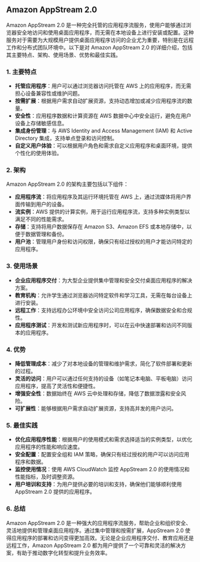 ## Amazon AppStream 2.0

Amazon AppStream 2.0 是一种完全托管的应用程序流服务，使用户能够通过浏览器安全地访问和使用桌面应用程序，而无需在本地设备上进行安装或配置。这种服务对于需要为大规模用户提供桌面应用程序访问的企业尤为重要，特别是在远程工作和分布式团队环境中。以下是对 Amazon AppStream 2.0 的详细介绍，包括其主要特点、架构、使用场景、优势和最佳实践。

### 1. **主要特点**
- **托管应用程序**：用户可以通过浏览器访问托管在 AWS 上的应用程序，而无需担心设备兼容性或维护问题。
- **按需扩展**：根据用户需求自动扩展资源，支持动态增加或减少应用程序流的数量。
- **安全性**：应用程序数据和计算资源在 AWS 数据中心中安全运行，避免在用户设备上存储敏感信息。
- **集成身份管理**：与 AWS Identity and Access Management (IAM) 和 Active Directory 集成，支持单点登录和访问控制。
- **自定义用户体验**：可以根据用户角色和需求自定义应用程序和桌面环境，提供个性化的使用体验。

### 2. **架构**
Amazon AppStream 2.0 的架构主要包括以下组件：
- **应用程序流**：将应用程序及其运行环境托管在 AWS 上，通过流媒体将用户界面传输到用户的设备。
- **流实例**：AWS 提供的计算实例，用于运行应用程序流，支持多种实例类型以满足不同的性能需求。
- **存储**：支持将用户数据保存在 Amazon S3、Amazon EFS 或本地存储中，以便于数据管理和备份。
- **用户池**：管理用户身份和访问权限，确保只有经过授权的用户才能访问特定的应用程序。

### 3. **使用场景**
- **企业应用程序交付**：为大型企业提供集中管理和安全交付桌面应用程序的解决方案。
- **教育机构**：允许学生通过浏览器访问特定软件和学习工具，无需在每台设备上进行安装。
- **远程工作**：支持远程办公环境中安全访问公司应用程序，确保数据安全和合规性。
- **应用程序测试**：开发和测试新应用程序时，可以在云中快速部署和访问不同版本的应用程序。

### 4. **优势**
- **降低管理成本**：减少了对本地设备的管理和维护需求，简化了软件部署和更新的过程。
- **灵活的访问**：用户可以通过任何支持的设备（如笔记本电脑、平板电脑）访问应用程序，提高了灵活性和便捷性。
- **增强安全性**：数据始终在 AWS 云中处理和存储，降低了数据泄露和安全风险。
- **可扩展性**：能够根据用户需求自动扩展资源，支持高并发的用户访问。

### 5. **最佳实践**
- **优化应用程序性能**：根据用户的使用模式和需求选择适当的实例类型，以优化应用程序的性能和响应速度。
- **安全配置**：配置安全组和 IAM 策略，确保只有经过授权的用户可以访问应用程序和数据。
- **监控使用情况**：使用 AWS CloudWatch 监控 AppStream 2.0 的使用情况和性能指标，及时调整资源。
- **用户培训和支持**：为用户提供必要的培训和支持，确保他们能够顺利使用 AppStream 2.0 提供的应用程序。

### 6. **总结**
Amazon AppStream 2.0 是一种强大的应用程序流服务，帮助企业和组织安全、灵活地提供和管理桌面应用程序。通过集中管理和按需扩展，AppStream 2.0 使得应用程序的部署和访问变得更加高效。无论是企业应用程序交付、教育应用还是远程工作，Amazon AppStream 2.0 都为用户提供了一个可靠和灵活的解决方案，有助于推动数字化转型和提升业务效率。